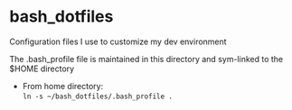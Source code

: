 # bash_dotfiles

Configuration files I use to customize my dev environment

The .bash_profile file is maintained in this directory and sym-linked to the
$HOME directory

  * From home directory:  
    ``` ln -s ~/bash_dotfiles/.bash_profile . ```
